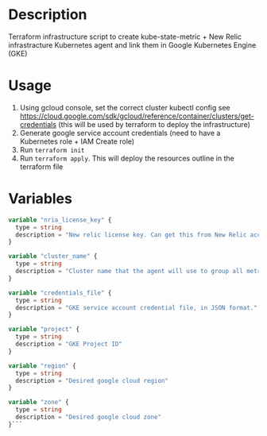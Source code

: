 # Description
Terraform infrastructure script to create kube-state-metric + New Relic infrastracture Kubernetes agent and link them in Google Kubernetes Engine (GKE)

# Usage
1) Using gcloud console, set the correct cluster kubectl config see https://cloud.google.com/sdk/gcloud/reference/container/clusters/get-credentials (this will be used by terraform to deploy the infrastructure)
2) Generate google service account credentials (need to have a Kubernetes role + IAM Create role)
3) Run `terraform init`
4) Run `terraform apply`. This will deploy the resources outline in the terraform file

# Variables

``` terraform
variable "nria_license_key" {
  type = string
  description = "New relic license key. Can get this from New Relic account page."
}

variable "cluster_name" {
  type = string
  description = "Cluster name that the agent will use to group all metrics in new relic infrastructure"
}

variable "credentials_file" {
  type = string
  description = "GKE service account credential file, in JSON format."
}

variable "project" {
  type = string
  description = "GKE Project ID"
}

variable "region" {
  type = string
  description = "Desired google cloud region"
}

variable "zone" {
  type = string
  description = "Desired google cloud zone"
}```
